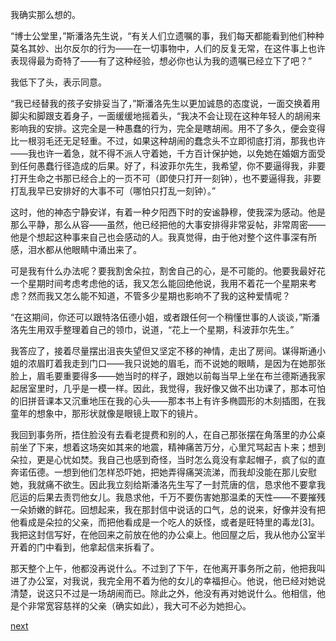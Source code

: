
我确实那么想的。

“博士公堂里，”斯潘洛先生说，“有关人们立遗嘱的事，我们每天都能看到他们种种莫名其妙、出尔反尔的行为——在一切事物中，人们的反复无常，在这件事上也许表现得最为奇特了——有了这种经验，想必你也认为我的遗嘱已经立下了吧？”

我低下了头，表示同意。

“我已经替我的孩子安排妥当了，”斯潘洛先生以更加诚恳的态度说，一面交换着用脚尖和脚跟支着身子，一面缓缓地摇着头，“我决不会让现在这种年轻人的胡闹来影响我的安排。这完全是一种愚蠢的行为，完全是瞎胡闹。用不了多久，便会变得比一根羽毛还无足轻重。不过，如果这种胡闹的蠢念头不立即彻底打消，那我也许——我也许一着急，就不得不派人守着她，千方百计保护她，以免她在婚姻方面受到任何愚蠢行径造成的后果。好了，科波菲尔先生，我希望，你不要逼得我，非要打开生命之书那已经合上的一页不可（即使只打开一刻钟），也不要逼得我，非要打乱我早已安排好的大事不可（哪怕只打乱一刻钟）。”

这时，他的神态宁静安详，有着一种夕阳西下时的安谧静穆，使我深为感动。他是那么平静，那么从容——虽然，他已经把他的大事安排得非常妥帖，非常周密——他是个想起这种事来自己也会感动的人。我真觉得，由于他对整个这件事深有所感，泪水都从他眼睛中涌出来了。

可是我有什么办法呢？要我割舍朵拉，割舍自己的心，是不可能的。他要我最好花一个星期时间考虑考虑他的话，我又怎么能回绝他说，我用不着花一个星期来考虑？然而我又怎么能不知道，不管多少星期也影响不了我的这种爱情呢？

“在这期间，你还可以跟特洛伍德小姐，或者跟任何一个稍懂世事的人谈谈，”斯潘洛先生用双手整理着自己的领巾，说道，“花上一个星期，科波菲尔先生。”

我答应了，接着尽量摆出沮丧失望但又坚定不移的神情，走出了房间。谋得斯通小姐的浓眉盯着我走到门口——我只说她的眉毛，而不说她的眼睛，是因为在她那张脸上，眉毛要重要得多——她当时的样子，跟她以前每当早上坐在布兰德斯通我家起居室里时，几乎是一模一样。因此，我觉得，我好像又做不出功课了，那本可怕的旧拼音课本又沉重地压在我的心头——那本书上有许多椭圆形的木刻插图，在我童年的想象中，那形状就像是眼镜上取下的镜片。

我回到事务所，捂住脸没有去看老提费和别的人，在自己那张摆在角落里的办公桌前坐了下来，想着这场突如其来的地震，精神痛苦万分，心里咒骂起吉卜来；想到朵拉，更是心忧如焚。我自己也感到奇怪，当时怎么竟没有拿起帽子，疯了似的直奔诺伍德。一想到他们怎样恐吓她，把她弄得痛哭流涕，而我却没能在那儿安慰她，我就痛不欲生。因此我立刻给斯潘洛先生写了一封荒唐的信，恳求他不要拿我厄运的后果去责罚他女儿。我恳求他，千万不要伤害她那温柔的天性——不要摧残一朵娇嫩的鲜花。回想起来，我在那封信中说话的口气，总的说来，好像并没有把他看成是朵拉的父亲，而把他看成是一个吃人的妖怪，或者是旺特里的毒龙[3]。我把这封信写好，在他回来之前放在他的办公桌上。他回屋之后，我从他办公室半开着的门中看到，他拿起信来拆看了。

那天整个上午，他都没再说什么。不过到了下午，在他离开事务所之前，他把我叫进了办公室，对我说，我完全用不着为他的女儿的幸福担心。他说，他已经对她说清楚，说这只不过是一场胡闹而已。除此之外，他没有再对她说什么。他相信，他是个非常宽容慈祥的父亲（确实如此），我大可不必为她担心。

[next](page488)
